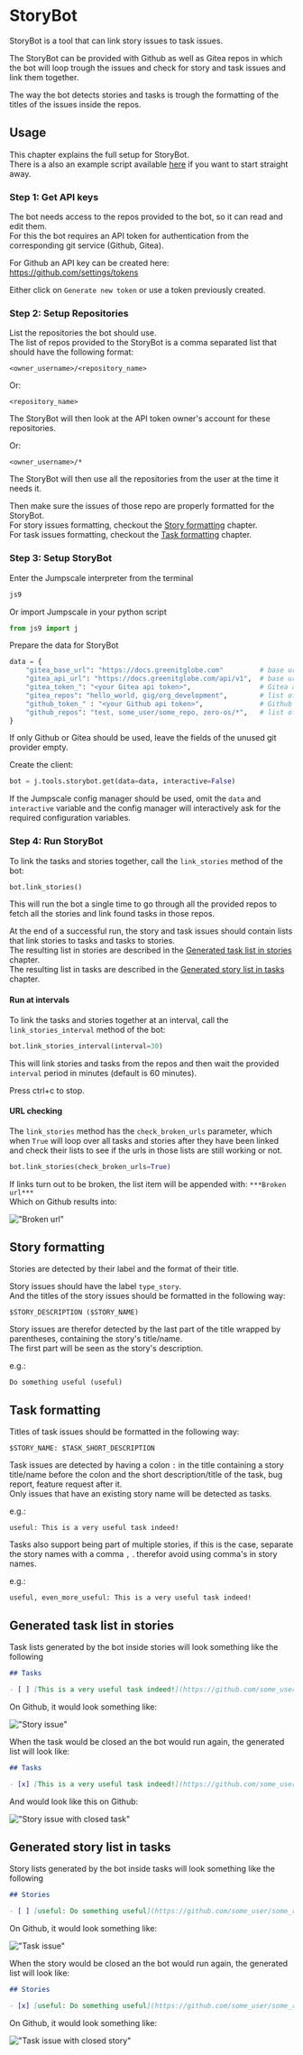 # StoryBot

StoryBot is a tool that can link story issues to task issues.

The StoryBot can be provided with Github as well as Gitea repos in which the bot will loop trough the issues and check for story and task issues and link them together.

The way the bot detects stories and tasks is trough the formatting of the titles of the issues inside the repos.

## Usage

This chapter explains the full setup for StoryBot.  
There is a also an example script available [here](../../JumpScale9Lib/tools/storybot/example.py) if you want to start straight away.

### Step 1: Get API keys

The bot needs access to the repos provided to the bot, so it can read and edit them.  
For this the bot requires an API token for authentication from the corresponding git service (Github, Gitea).

For Github an API key can be created here: https://github.com/settings/tokens

Either click on `Generate new token` or use a token previously created.

### Step 2: Setup Repositories

List the repositories the bot should use.  
The list of repos provided to the StoryBot is a comma separated list that should have the following format:

`<owner_username>/<repository_name>`

Or:

`<repository_name>`

The StoryBot will then look at the API token owner's account for these repositories.

Or:

`<owner_username>/*`

The StoryBot will then use all the repositories from the user at the time it needs it.

Then make sure the issues of those repo are properly formatted for the StoryBot.  
For story issues formatting, checkout the [Story formatting](#Story-formatting) chapter.  
For task issues formatting, checkout the [Task formatting](#Task-formatting) chapter.

### Step 3: Setup StoryBot

Enter the Jumpscale interpreter from the terminal

```sh
js9
```

Or import Jumpscale in your python script

```py
from js9 import j
```

Prepare the data for StoryBot

```py
data = {
    "gitea_base_url": "https://docs.greenitglobe.com"         # base url for gitea (used for creating issue urls)
    "gitea_api_url": "https://docs.greenitglobe.com/api/v1",  # base url for the Gitea API
    "gitea_token_": "<your Gitea api token>",                 # Gitea api access token
    "gitea_repos": "hello_world, gig/org_development",        # list of repos on Gitea the StoryBot needs to check
    "github_token_" : "<your Github api token>",              # Github api access token
    "github_repos": "test, some_user/some_repo, zero-os/*",   # list of repos on Github the StoryBot needs to check
}
```

If only Github or Gitea should be used, leave the fields of the unused git provider empty.

Create the client:
```py
bot = j.tools.storybot.get(data=data, interactive=False)
```

If the Jumpscale config manager should be used, omit the `data` and `interactive` variable and the config manager will interactively ask for the required configuration variables.

### Step 4: Run StoryBot

To link the tasks and stories together, call the `link_stories` method of the bot:

```py
bot.link_stories()
```

This will run the bot a single time to go through all the provided repos to fetch all the stories and link found tasks in those repos.

At the end of a successful run, the story and task issues should contain lists that link stories to tasks and tasks to stories.  
The resulting list in stories are described in the [Generated task list in stories](#Generated-task-list-in-stories) chapter.  
The resulting list in tasks are described in the [Generated story list in tasks](#Generated-story-list-in-tasks) chapter.

#### Run at intervals

To link the tasks and stories together at an interval, call the `link_stories_interval` method of the bot:

```py
bot.link_stories_interval(interval=30)
```

This will link stories and tasks from the repos and then wait the provided `interval` period in minutes (default is 60 minutes).

Press ctrl+c to stop.

#### URL checking

The `link_stories` method has the `check_broken_urls` parameter, which when `True` will loop over all tasks and stories after they have been linked and check their lists to see if the urls in those lists are still working or not.

```py
bot.link_stories(check_broken_urls=True)
```

If links turn out to be broken, the list item will be appended with: `***Broken url***`  
Which on Github results into:

!["Broken url"](images/storybot_5.png "Broken url")

## Story formatting

Stories are detected by their label and the format of their title. 

Story issues should have the label `type_story`.  
And the titles of the story issues should be formatted in the following way:

`$STORY_DESCRIPTION ($STORY_NAME)`

Story issues are therefor detected by the last part of the title wrapped by parentheses, containing the story's title/name.  
The first part will be seen as the story's description.

e.g.:

`Do something useful (useful)`

## Task formatting

Titles of task issues should be formatted in the following way:

`$STORY_NAME: $TASK_SHORT_DESCRIPTION`

Task issues are detected by having a colon `:` in the title containing a story title/name before the colon and the short description/title of the task, bug report, feature request after it.  
Only issues that have an existing story name will be detected as tasks.

e.g.:

`useful: This is a very useful task indeed!`

Tasks also support being part of multiple stories, if this is the case, separate the story names with a comma `,` .
therefor avoid using comma's in story names.

e.g.:

`useful, even_more_useful: This is a very useful task indeed!`

## Generated task list in stories

Task lists generated by the bot inside stories will look something like the following

```md
## Tasks

- [ ] [This is a very useful task indeed!](https://github.com/some_user/some_repo/issues/2)
```

On Github, it would look something like:

!["Story issue"](images/storybot_1.png "Story issue")

When the task would be closed an the bot would run again, the generated list will look like:

```md
## Tasks

- [x] [This is a very useful task indeed!](https://github.com/some_user/some_repo/issues/2)
```

And would look like this on Github:

!["Story issue with closed task"](images/storybot_2.png "Story issue with closed task")

## Generated story list in tasks

Story lists generated by the bot inside tasks will look something like the following

```md
## Stories

- [ ] [useful: Do something useful](https://github.com/some_user/some_repo/issues/1)
```

On Github, it would look something like:

!["Task issue"](images/storybot_3.png "Task issue")

When the story would be closed an the bot would run again, the generated list will look like:

```md
## Stories

- [x] [useful: Do something useful](https://github.com/some_user/some_repo/issues/1)
```

On Github, it would look something like:

!["Task issue with closed story"](images/storybot_4.png "Task issue with closed story")

